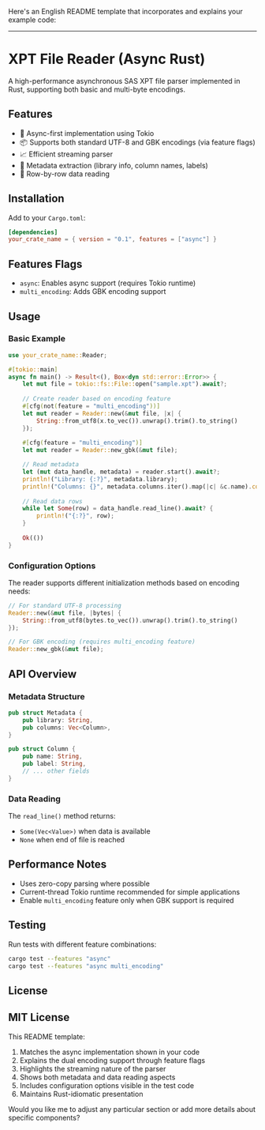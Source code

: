 Here's an English README template that incorporates and explains your example code:

---
# XPT File Reader (Async Rust)

A high-performance asynchronous SAS XPT file parser implemented in Rust, supporting both basic and multi-byte encodings.

## Features

- 🚀 Async-first implementation using Tokio
- 📦 Supports both standard UTF-8 and GBK encodings (via feature flags)
- 📈 Efficient streaming parser
- 📂 Metadata extraction (library info, column names, labels)
- 📝 Row-by-row data reading

## Installation

Add to your `Cargo.toml`:
```toml
[dependencies]
your_crate_name = { version = "0.1", features = ["async"] }
```

## Features Flags
- `async`: Enables async support (requires Tokio runtime)
- `multi_encoding`: Adds GBK encoding support

## Usage

### Basic Example
```rust
use your_crate_name::Reader;

#[tokio::main]
async fn main() -> Result<(), Box<dyn std::error::Error>> {
    let mut file = tokio::fs::File::open("sample.xpt").await?;
    
    // Create reader based on encoding feature
    #[cfg(not(feature = "multi_encoding"))]
    let mut reader = Reader::new(&mut file, |x| {
        String::from_utf8(x.to_vec()).unwrap().trim().to_string()
    });
    
    #[cfg(feature = "multi_encoding")]
    let mut reader = Reader::new_gbk(&mut file);

    // Read metadata
    let (mut data_handle, metadata) = reader.start().await?;
    println!("Library: {:?}", metadata.library);
    println!("Columns: {}", metadata.columns.iter().map(|c| &c.name).collect::<Vec<_>>().join("\t"));
    
    // Read data rows
    while let Some(row) = data_handle.read_line().await? {
        println!("{:?}", row);
    }
    
    Ok(())
}
```

### Configuration Options
The reader supports different initialization methods based on encoding needs:
```rust
// For standard UTF-8 processing
Reader::new(&mut file, |bytes| {
    String::from_utf8(bytes.to_vec()).unwrap().trim().to_string()
});

// For GBK encoding (requires multi_encoding feature)
Reader::new_gbk(&mut file);
```

## API Overview

### Metadata Structure
```rust
pub struct Metadata {
    pub library: String,
    pub columns: Vec<Column>,
}

pub struct Column {
    pub name: String,
    pub label: String,
    // ... other fields
}
```

### Data Reading
The `read_line()` method returns:
- `Some(Vec<Value>)` when data is available
- `None` when end of file is reached

## Performance Notes
- Uses zero-copy parsing where possible
- Current-thread Tokio runtime recommended for simple applications
- Enable `multi_encoding` feature only when GBK support is required

## Testing
Run tests with different feature combinations:
```bash
cargo test --features "async"
cargo test --features "async multi_encoding"
```

## License
MIT License
---

This README template:
1. Matches the async implementation shown in your code
2. Explains the dual encoding support through feature flags
3. Highlights the streaming nature of the parser
4. Shows both metadata and data reading aspects
5. Includes configuration options visible in the test code
6. Maintains Rust-idiomatic presentation

Would you like me to adjust any particular section or add more details about specific components?